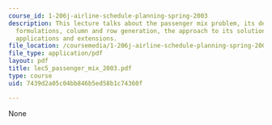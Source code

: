 ```yaml
---
course_id: 1-206j-airline-schedule-planning-spring-2003
description: This lecture talks about the passenger mix problem, its description,
  formulations, column and row generation, the approach to its solution, results and
  applications and extensions.
file_location: /coursemedia/1-206j-airline-schedule-planning-spring-2003/7439d2a05c04bb846b5ed58b1c74360f_lec5_passenger_mix_2003.pdf
file_type: application/pdf
layout: pdf
title: lec5_passenger_mix_2003.pdf
type: course
uid: 7439d2a05c04bb846b5ed58b1c74360f

---
```

None